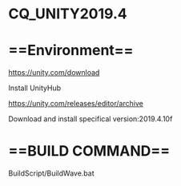 # CQ_UNITY2019.4

# ==Environment==

https://unity.com/download 

Install UnityHub

https://unity.com/releases/editor/archive 

Download and install specifical version:2019.4.10f


# ==BUILD COMMAND==
BuildScript/BuildWave.bat
